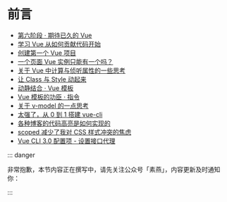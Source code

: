 # 前言

- [第六阶段 · 期待已久的 Vue](https://mp.weixin.qq.com/s/-Xc89GniErkrOf_cL9RNRQ)
- [学习 Vue 从如何贡献代码开始](https://mp.weixin.qq.com/s/H_B8ITW5tMSRF128cQXswg)
- [创建第一个 Vue 项目](https://mp.weixin.qq.com/s/KyQGSXfhrDePwL6OOBmpYQ)
- [一个页面 Vue 实例只能有一个吗？](https://mp.weixin.qq.com/s/_du0IZ5VZXg9ug1SEWNUFg)
- [关于 Vue 中计算与侦听属性的一些思考](https://mp.weixin.qq.com/s/xlilwHoVtmOE0Ogf1h_DyA)
- [让 Class 与 Style 动起来](https://mp.weixin.qq.com/s/vHnDVe_RTQikxTu6Bgfrdg)
- [动静结合 · Vue 模板](https://mp.weixin.qq.com/s/JqqLT3VrvwRHjAIjNe-vzQ)
- [Vue 模板的功臣 · 指令](https://mp.weixin.qq.com/s/U6zdZeUj5Qwhw8irF1JufQ)
- [关于 v-model 的一点思考](https://mp.weixin.qq.com/s/C0aqI0cBix1rCiB_LYCk_g)
- [太强了，从 0 到 1 搭建 vue-cli](https://mp.weixin.qq.com/s/97v5r122BNQF5erN95PyPQ)
- [各种博客的代码高亮是如何实现的](https://mp.weixin.qq.com/s/HagUTO9KZjZqovAIbvx8Hg)
- [scoped 减少了我对 CSS 样式冲突的焦虑](https://mp.weixin.qq.com/s/b2Tjl2CWhZ_GSjheIELXpw)
- [Vue CLI 3.0 配置项 - 设置接口代理](https://mp.weixin.qq.com/s/lc9krc4AqXcj2WZhEeYb0g)

::: danger

非常抱歉，本节内容正在撰写中，请先关注公众号「素燕」，内容更新及时通知你：

:::


<GongZhongHao></GongZhongHao>